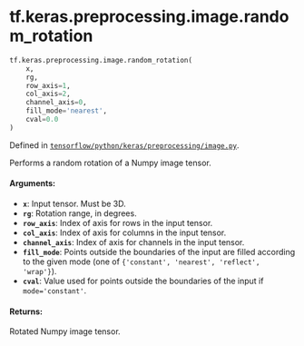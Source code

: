 <div itemscope itemtype="http://developers.google.com/ReferenceObject">
<meta itemprop="name" content="tf.keras.preprocessing.image.random_rotation" />
</div>

# tf.keras.preprocessing.image.random_rotation

``` python
tf.keras.preprocessing.image.random_rotation(
    x,
    rg,
    row_axis=1,
    col_axis=2,
    channel_axis=0,
    fill_mode='nearest',
    cval=0.0
)
```



Defined in [`tensorflow/python/keras/preprocessing/image.py`](https://www.tensorflow.org/code/tensorflow/python/keras/preprocessing/image.py).

Performs a random rotation of a Numpy image tensor.

#### Arguments:

* <b>`x`</b>: Input tensor. Must be 3D.
* <b>`rg`</b>: Rotation range, in degrees.
* <b>`row_axis`</b>: Index of axis for rows in the input tensor.
* <b>`col_axis`</b>: Index of axis for columns in the input tensor.
* <b>`channel_axis`</b>: Index of axis for channels in the input tensor.
* <b>`fill_mode`</b>: Points outside the boundaries of the input
        are filled according to the given mode
        (one of `{'constant', 'nearest', 'reflect', 'wrap'}`).
* <b>`cval`</b>: Value used for points outside the boundaries
        of the input if `mode='constant'`.


#### Returns:

Rotated Numpy image tensor.